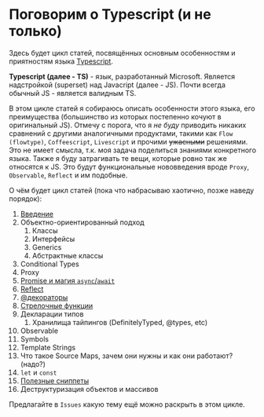 # Поговорим о Typescript (и не только)

Здесь будет цикл статей, посвящённых основным особенностям и приятностям языка [Typescript](http://www.typescriptlang.org/).

**Typescript (далее - TS)** - язык, разработанный Microsoft. Является надстройкой (superset) над Javacript (далее - JS). Почти всегда обычный JS - является валидным TS.

В этом цикле статей я собираюсь описать особенности этого языка, его преимущества (большинство из которых постепенно кочуют в оригинальный JS).
Отмечу с порога, что я *не буду* приводить никаких сравнений с другими аналогичными продуктами, такими как `Flow (flowtype)`,
`Coffeescript`, `Livescript` и прочими ~~ужасными~~ решениями. Это не имеет смысла, т.к. моя задача поделиться знаниями конкретного языка.
Также я буду затрагивать те вещи, которые ровно так же относятся к JS. Это будут функциональные нововведения вроде
`Proxy`, `Observable`, `Reflect` и им подобные.

О чём будет цикл статей (пока что набрасываю хаотично, позже наведу порядок):
1. [Введение](./1.%20Intro)
2. Объектно-ориентированный подход
    1. Классы
    2. Интерфейсы
    3. Generics
    4. Абстрактные классы
3. Conditional Types
4. Proxy
5. [Promise и магия `async`/`await`](./5.%20Promise)
6. [Reflect](./6.%20Reflect)
7. [@декораторы](./7.%20Decorators)
8. [Стрелочные функции](/8.%20Arrow%20functions/)
9. Декларации типов
    1. Хранилища тайпингов (DefinitelyTyped, @types, etc)
10. Observable
11. Symbols
12. Template Strings
13. Что такое Source Maps, зачем они нужны и как они работают? (надо?)
14. `let` и `const`
15. [Полезные сниппеты](./15.%20Useful%20snippets)
16. Деструктуризация объектов и массивов


Предлагайте в `Issues` какую тему ещё можно раскрыть в этом цикле.
